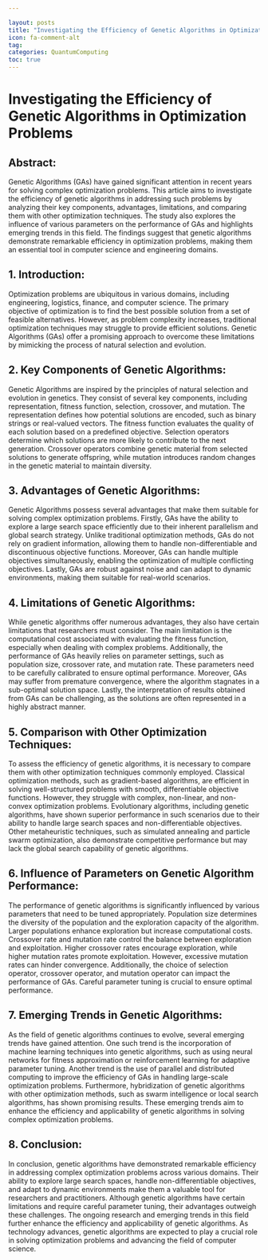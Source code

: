 ```yaml
---

layout: posts
title: "Investigating the Efficiency of Genetic Algorithms in Optimization Problems"
icon: fa-comment-alt
tag:      
categories: QuantumComputing
toc: true
---
```




# Investigating the Efficiency of Genetic Algorithms in Optimization Problems

## Abstract:
Genetic Algorithms (GAs) have gained significant attention in recent years for solving complex optimization problems. This article aims to investigate the efficiency of genetic algorithms in addressing such problems by analyzing their key components, advantages, limitations, and comparing them with other optimization techniques. The study also explores the influence of various parameters on the performance of GAs and highlights emerging trends in this field. The findings suggest that genetic algorithms demonstrate remarkable efficiency in optimization problems, making them an essential tool in computer science and engineering domains.

## 1. Introduction:
Optimization problems are ubiquitous in various domains, including engineering, logistics, finance, and computer science. The primary objective of optimization is to find the best possible solution from a set of feasible alternatives. However, as problem complexity increases, traditional optimization techniques may struggle to provide efficient solutions. Genetic Algorithms (GAs) offer a promising approach to overcome these limitations by mimicking the process of natural selection and evolution.

## 2. Key Components of Genetic Algorithms:
Genetic Algorithms are inspired by the principles of natural selection and evolution in genetics. They consist of several key components, including representation, fitness function, selection, crossover, and mutation. The representation defines how potential solutions are encoded, such as binary strings or real-valued vectors. The fitness function evaluates the quality of each solution based on a predefined objective. Selection operators determine which solutions are more likely to contribute to the next generation. Crossover operators combine genetic material from selected solutions to generate offspring, while mutation introduces random changes in the genetic material to maintain diversity.

## 3. Advantages of Genetic Algorithms:
Genetic Algorithms possess several advantages that make them suitable for solving complex optimization problems. Firstly, GAs have the ability to explore a large search space efficiently due to their inherent parallelism and global search strategy. Unlike traditional optimization methods, GAs do not rely on gradient information, allowing them to handle non-differentiable and discontinuous objective functions. Moreover, GAs can handle multiple objectives simultaneously, enabling the optimization of multiple conflicting objectives. Lastly, GAs are robust against noise and can adapt to dynamic environments, making them suitable for real-world scenarios.

## 4. Limitations of Genetic Algorithms:
While genetic algorithms offer numerous advantages, they also have certain limitations that researchers must consider. The main limitation is the computational cost associated with evaluating the fitness function, especially when dealing with complex problems. Additionally, the performance of GAs heavily relies on parameter settings, such as population size, crossover rate, and mutation rate. These parameters need to be carefully calibrated to ensure optimal performance. Moreover, GAs may suffer from premature convergence, where the algorithm stagnates in a sub-optimal solution space. Lastly, the interpretation of results obtained from GAs can be challenging, as the solutions are often represented in a highly abstract manner.

## 5. Comparison with Other Optimization Techniques:
To assess the efficiency of genetic algorithms, it is necessary to compare them with other optimization techniques commonly employed. Classical optimization methods, such as gradient-based algorithms, are efficient in solving well-structured problems with smooth, differentiable objective functions. However, they struggle with complex, non-linear, and non-convex optimization problems. Evolutionary algorithms, including genetic algorithms, have shown superior performance in such scenarios due to their ability to handle large search spaces and non-differentiable objectives. Other metaheuristic techniques, such as simulated annealing and particle swarm optimization, also demonstrate competitive performance but may lack the global search capability of genetic algorithms.

## 6. Influence of Parameters on Genetic Algorithm Performance:
The performance of genetic algorithms is significantly influenced by various parameters that need to be tuned appropriately. Population size determines the diversity of the population and the exploration capacity of the algorithm. Larger populations enhance exploration but increase computational costs. Crossover rate and mutation rate control the balance between exploration and exploitation. Higher crossover rates encourage exploration, while higher mutation rates promote exploitation. However, excessive mutation rates can hinder convergence. Additionally, the choice of selection operator, crossover operator, and mutation operator can impact the performance of GAs. Careful parameter tuning is crucial to ensure optimal performance.

## 7. Emerging Trends in Genetic Algorithms:
As the field of genetic algorithms continues to evolve, several emerging trends have gained attention. One such trend is the incorporation of machine learning techniques into genetic algorithms, such as using neural networks for fitness approximation or reinforcement learning for adaptive parameter tuning. Another trend is the use of parallel and distributed computing to improve the efficiency of GAs in handling large-scale optimization problems. Furthermore, hybridization of genetic algorithms with other optimization methods, such as swarm intelligence or local search algorithms, has shown promising results. These emerging trends aim to enhance the efficiency and applicability of genetic algorithms in solving complex optimization problems.

## 8. Conclusion:
In conclusion, genetic algorithms have demonstrated remarkable efficiency in addressing complex optimization problems across various domains. Their ability to explore large search spaces, handle non-differentiable objectives, and adapt to dynamic environments make them a valuable tool for researchers and practitioners. Although genetic algorithms have certain limitations and require careful parameter tuning, their advantages outweigh these challenges. The ongoing research and emerging trends in this field further enhance the efficiency and applicability of genetic algorithms. As technology advances, genetic algorithms are expected to play a crucial role in solving optimization problems and advancing the field of computer science.